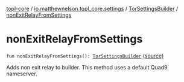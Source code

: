 [topl-core](../../index.md) / [io.matthewnelson.topl_core.settings](../index.md) / [TorSettingsBuilder](index.md) / [nonExitRelayFromSettings](./non-exit-relay-from-settings.md)

# nonExitRelayFromSettings

`fun nonExitRelayFromSettings(): `[`TorSettingsBuilder`](index.md) [(source)](https://github.com/05nelsonm/TorOnionProxyLibrary-Android/blob/master/topl-core/src/main/java/io/matthewnelson/topl_core/settings/TorSettingsBuilder.kt#L527)

Adds non exit relay to builder. This method uses a default Quad9 nameserver.

